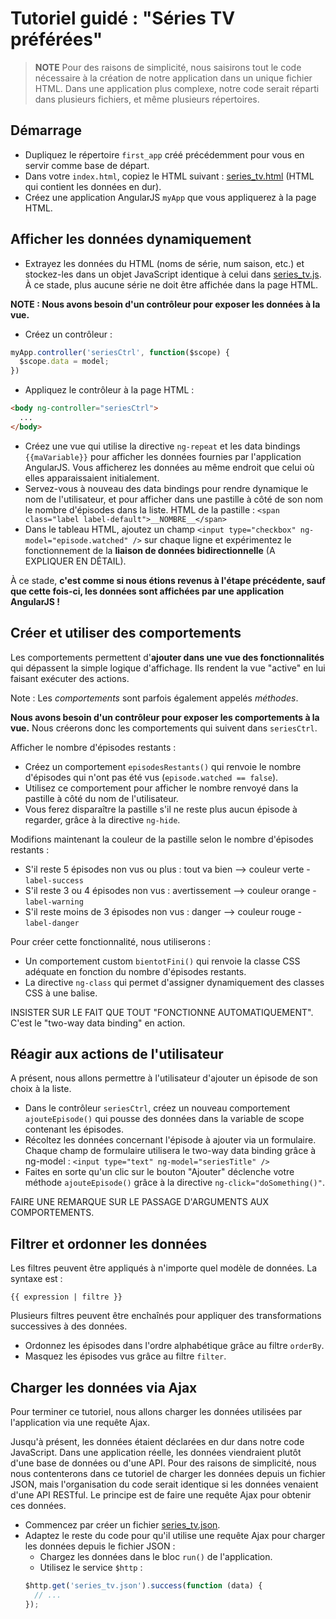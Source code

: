 Tutoriel guidé : "Séries TV préférées"
======================================

> **NOTE**
> Pour des raisons de simplicité, nous saisirons tout le code nécessaire à la création de notre application dans un unique fichier HTML. Dans une application plus complexe, notre code serait réparti dans plusieurs fichiers, et même plusieurs répertoires.


Démarrage
---------

- Dupliquez le répertoire `first_app` créé précédemment pour vous en servir comme base de départ.
- Dans votre `index.html`, copiez le HTML suivant : [series_tv.html](series_tv.html) (HTML qui contient les données en dur).
- Créez une application AngularJS `myApp` que vous appliquerez à la page HTML.


Afficher les données dynamiquement
----------------------------------

- Extrayez les données du HTML (noms de série, num saison, etc.) et stockez-les dans un objet JavaScript identique à celui dans [series_tv.js](series_tv.js). À ce stade, plus aucune série ne doit être affichée dans la page HTML.

**NOTE : Nous avons besoin d'un contrôleur pour exposer les données à la vue.**

- Créez un contrôleur :
```js
myApp.controller('seriesCtrl', function($scope) {
  $scope.data = model;
})
```
- Appliquez le contrôleur à la page HTML :
```html
<body ng-controller="seriesCtrl">
  ...
</body>
```
- Créez une vue qui utilise la directive `ng-repeat` et les data bindings `{{maVariable}}` pour afficher les données fournies par l'application AngularJS. Vous afficherez les données au même endroit que celui où elles apparaissaient initialement.
- Servez-vous à nouveau des data bindings pour rendre dynamique le nom de l'utilisateur, et pour afficher dans une pastille à côté de son nom le nombre d'épisodes dans la liste. HTML de la pastille : `<span class="label label-default">__NOMBRE__</span>`
- Dans le tableau HTML, ajoutez un champ `<input type="checkbox" ng-model="episode.watched" />` sur chaque ligne et expérimentez le fonctionnement de la **liaison de données bidirectionnelle** (A EXPLIQUER EN DÉTAIL).

À ce stade, **c'est comme si nous étions revenus à l'étape précédente, sauf que cette fois-ci, les données sont affichées par une application AngularJS !**


Créer et utiliser des comportements
-----------------------------------

Les comportements permettent d'**ajouter dans une vue des fonctionnalités** qui dépassent la simple logique d'affichage. Ils rendent la vue "active" en lui faisant exécuter des actions.

Note : Les *comportements* sont parfois également appelés *méthodes*.

**Nous avons besoin d'un contrôleur pour exposer les comportements à la vue.** Nous créerons donc les comportements qui suivent dans `seriesCtrl`.

Afficher le nombre d'épisodes restants :
- Créez un comportement `episodesRestants()` qui renvoie le nombre d'épisodes qui n'ont pas été vus (`episode.watched == false`).
- Utilisez ce comportement pour afficher le nombre renvoyé dans la pastille à côté du nom de l'utilisateur.
- Vous ferez disparaître la pastille s'il ne reste plus aucun épisode à regarder, grâce à la directive `ng-hide`.

Modifions maintenant la couleur de la pastille selon le nombre d'épisodes restants :
- S'il reste 5 épisodes non vus ou plus : tout va bien --> couleur verte - `label-success`
- S'il reste 3 ou 4 épisodes non vus : avertissement --> couleur orange - `label-warning`
- S'il reste moins de 3 épisodes non vus : danger --> couleur rouge - `label-danger`

Pour créer cette fonctionnalité, nous utiliserons :
- Un comportement custom `bientotFini()` qui renvoie la classe CSS adéquate en fonction du nombre d'épisodes restants.
- La directive `ng-class` qui permet d'assigner dynamiquement des classes CSS à une balise.

INSISTER SUR LE FAIT QUE TOUT "FONCTIONNE AUTOMATIQUEMENT".<br>
C'est le "two-way data binding" en action.


Réagir aux actions de l'utilisateur
-----------------------------------

A présent, nous allons permettre à l'utilisateur d'ajouter un épisode de son choix à la liste.

- Dans le contrôleur `seriesCtrl`, créez un nouveau comportement `ajouteEpisode()` qui pousse des données dans la variable de scope contenant les épisodes.
- Récoltez les données concernant l'épisode à ajouter via un formulaire. Chaque champ de formulaire utilisera le two-way data binding grâce à ng-model : `<input type="text" ng-model="seriesTitle" />`
- Faites en sorte qu'un clic sur le bouton "Ajouter" déclenche votre méthode `ajouteEpisode()` grâce à la directive `ng-click="doSomething()"`.

FAIRE UNE REMARQUE SUR LE PASSAGE D'ARGUMENTS AUX COMPORTEMENTS.


Filtrer et ordonner les données
-------------------------------

Les filtres peuvent être appliqués à n'importe quel modèle de données. La syntaxe est :

```
{{ expression | filtre }}
```

Plusieurs filtres peuvent être enchaînés pour appliquer des transformations successives à des données.

- Ordonnez les épisodes dans l'ordre alphabétique grâce au filtre `orderBy`.
- Masquez les épisodes vus grâce au filtre `filter`.


Charger les données via Ajax
----------------------------

Pour terminer ce tutoriel, nous allons charger les données utilisées par l'application via une requête Ajax.

Jusqu'à présent, les données étaient déclarées en dur dans notre code JavaScript. Dans une application réelle, les données viendraient plutôt d'une base de données ou d'une API. Pour des raisons de simplicité, nous nous contenterons dans ce tutoriel de charger les données depuis un fichier JSON, mais l'organisation du code serait identique si les données venaient d'une API RESTful. Le principe est de faire une requête Ajax pour obtenir ces données.

- Commencez par créer un fichier [series_tv.json](series_tv.json).
- Adaptez le reste du code pour qu'il utilise une requête Ajax pour charger les données depuis le fichier JSON :
  - Chargez les données dans le bloc `run()` de l'application.
  - Utilisez le service `$http` :
  ```js
  $http.get('series_tv.json').success(function (data) {
    // ...
  });
  ```
